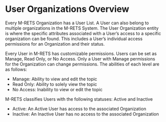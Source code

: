 # User Organizations Overview

Every M-RETS Organization has a User List. A User can also belong to multiple organizations in the M-RETS System. The User Organization entity is where the specific attributes associated with a User’s access to a specific organization can be found. This includes a User’s individual access permissions for an Organization and their status.

Every User in M-RETS has customizable permissions. Users can be set as Manage, Read Only, or No Access. Only a User with Manage permissions for the Organization can change permissions. The abilities of each level are as follows:
* Manage: Ability to view and edit the topic
* Read Only: Ability to solely view the topic
* No Access: Inability to view or edit the topic

M-RETS classifies Users with the following statuses: Active and Inactive
* Active: An Active User has access to the associated Organization
* Inactive: An Inactive User has no access to the associated Organization

